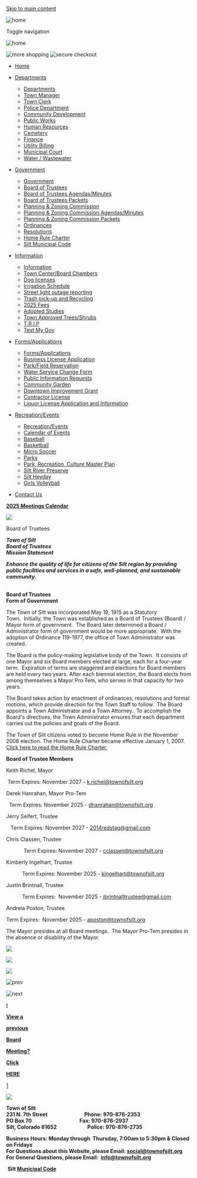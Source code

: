 [Skip to main content](https://www.townofsilt.org/board_of_trustees/)

![home](https://www.townofsilt.org/zirw/9292/i/u/2017580/i/menu/title.png)

Toggle navigation

![home](https://www.townofsilt.org/zirw/9292/i/u/2017580/i/menu/title.png)

![more shopping](https://www.townofsilt.org/i/t/ec/btn/c1-def/pshopmore.png) ![secure checkout](https://www.townofsilt.org/i/t/ec/btn/c1-def/pcheckout_secure.png)

- [Home](https://www.townofsilt.org/home)
- [Departments](https://www.townofsilt.org/departments)
  
  - [Departments](https://www.townofsilt.org/departments)
  - [Town Manager](https://www.townofsilt.org/town_manager)
  - [Town Clerk](https://www.townofsilt.org/town_clerk)
  - [Police Department](https://www.townofsilt.org/police_department)
  - [Community Development](https://www.townofsilt.org/community_development)
  - [Public Works](https://www.townofsilt.org/public_works)
  - [Human Resources](https://www.townofsilt.org/human_resources)
  - [Cemetery](https://www.townofsilt.org/cemetery)
  - [Finance](https://www.townofsilt.org/finance)
  - [Utility Billing](https://www.townofsilt.org/utility_billing)
  - [Municipal Court](https://www.townofsilt.org/municipal_court)
  - [Water / Wastewater](https://www.townofsilt.org/water___wastewater)
- [Government](https://www.townofsilt.org/government)
  
  - [Government](https://www.townofsilt.org/government)
  - [Board of Trustees](https://www.townofsilt.org/board_of_trustees)
  - [Board of Trustees Agendas/Minutes](https://www.townofsilt.org/board_of_trustees_agendas_minutes)
  - [Board of Trustees Packets](https://www.townofsilt.org/board_of_trustees_packets)
  - [Planning &amp; Zoning Commission](https://www.townofsilt.org/planning___zoning_commission_)
  - [Planning &amp; Zoning Commission Agendas/Minutes](https://www.townofsilt.org/planning___zoning_commission_agendas_minutes)
  - [Planning &amp; Zoning Commission Packets](https://www.townofsilt.org/planning___zoning_commission_packets)
  - [Ordinances](https://www.townofsilt.org/ordinances_)
  - [Resolutions](https://www.townofsilt.org/resolutions_)
  - [Home Rule Charter](https://www.townofsilt.org/home_rule_charter)
  - [Silt Municipal Code](https://www.townofsilt.org/silt_municipal_code)
- [Information](https://www.townofsilt.org/information)
  
  - [Information](https://www.townofsilt.org/information)
  - [Town Center/Board Chambers](https://www.townofsilt.org/town_center_board_chambers)
  - [Dog licenses](https://www.townofsilt.org/dog_licenses)
  - [Irrigation Schedule](https://www.townofsilt.org/irrigation_schedule)
  - [Street light outage reporting](https://www.townofsilt.org/street_light_outage_reporting)
  - [Trash pick-up and Recycling](https://www.townofsilt.org/trash_pick_up_and_recycling)
  - [2025 Fees](https://www.townofsilt.org/2025_fees)
  - [Adopted Studies](https://www.townofsilt.org/adopted_studies_)
  - [Town Approved Trees/Shrubs](https://www.townofsilt.org/town_approved_trees_shrubs)
  - [T.R.I.P](https://www.townofsilt.org/t_r_i_p)
  - [Text My Gov](https://www.townofsilt.org/text_my_gov)
- [Forms/Applications](https://www.townofsilt.org/forms_applications)
  
  - [Forms/Applications](https://www.townofsilt.org/forms_applications)
  - [Business License Application](https://www.townofsilt.org/business_license_application)
  - [Park/Field Reservation](https://www.townofsilt.org/park_field_reservation)
  - [Water Service Change Form](https://www.townofsilt.org/water_service_change_form_)
  - [Public Information Requests](https://www.townofsilt.org/public_information_requests)
  - [Community Garden](https://www.townofsilt.org/community_garden)
  - [Downtown Improvement Grant](https://www.townofsilt.org/downtown_improvement_grant)
  - [Contractor License](https://www.townofsilt.org/contractor_license)
  - [Liquor License Application and Information](https://www.townofsilt.org/liquor_license_application_and_information)
- [Recreation/Events](https://www.townofsilt.org/recreation_events)
  
  - [Recreation/Events](https://www.townofsilt.org/recreation_events)
  - [Calendar of Events](https://www.townofsilt.org/calendar_of_events)
  - [Baseball](https://www.townofsilt.org/baseball)
  - [Basketball](https://www.townofsilt.org/basketball)
  - [Micro Soccer](https://www.townofsilt.org/micro_soccer)
  - [Parks](https://www.townofsilt.org/parks)
  - [Park, Recreation, Culture Master Plan](https://www.townofsilt.org/park__recreation__culture_master_plan)
  - [Silt River Preserve](https://www.townofsilt.org/silt_river_preserve)
  - [Silt Heyday](https://www.townofsilt.org/silt_heyday)
  - [Girls Volleyball](https://www.townofsilt.org/girls_volleyball)
- [Contact Us](https://www.townofsilt.org/contact_us)

[**2025 Meetings Calendar**](https://townofsilt.org/i/u/2017580/f/Calendar2025_excluding_paydays.pdf)

![](https://www.townofsilt.org/zirw/h499b4/i/t/w/rnddot.gif)

Board of Trustees

***Town of Silt***  
***Board of Trustees***  
***Mission Statement***

***Enhance the quality of life for citizens of the Silt region by providing public facilities and services in a safe, well-planned, and sustainable community.***  
 

**Board of Trustees**  
**Form of Government**

The Town of Silt was incorporated May 19, 1915 as a Statutory Town.  Initially, the Town was established as a Board of Trustees (Board) / Mayor form of government.  The Board later determined a Board / Administrator form of government would be more appropriate.  With the adoption of Ordinance 119-1977, the office of Town Administrator was created.

The Board is the policy-making legislative body of the Town.  It consists of one Mayor and six Board members elected at large, each for a four-year term.  Expiration of terms are staggered and elections for Board members are held every two years. After each biennial election, the Board elects from among themselves a Mayor Pro Tem, who serves in that capacity for two years. 

The Board takes action by enactment of ordinances, resolutions and formal motions, which provide direction for the Town Staff to follow.  The Board appoints a Town Administrator and a Town Attorney.  To accomplish the Board's directives, the Town Administrator ensures that each department carries out the policies and goals of the Board.

The Town of Silt citizens voted to become Home Rule in the November 2006 election. The Home Rule Charter became effective January 1, 2007.  
[Click here to read the Home Rule Charter.](https://townofsilt.org/i/u/2017580/h/HOME_RULE_Charter_final_7-28-06__2_.pdf)

**Board of Trustee Members**                                                 

Keith Richel, Mayor    

 Term Expires: November 2027 - [k.richel@townofsilt.org](mailto:k.richel@townofsilt.org)

Derek Hanrahan, Mayor Pro-Tem  

  Term Expires: November 2025 - [dhanrahan@townofsilt.org](mailto:dhanrahan@townofsilt.org)

Jerry Seifert, Trustee

   Term Expires: November 2027 - [2014redstag@gmail.com](mailto:2014redstag@gmail.com)

Chris Classen, Trustee

            Term Expires: November 2027 - [cclassen@townofsilt.org](mailto:cclassen@townofsilt.org)

Kimberly Ingelhart, Trustee

           Term Expires: November 2025 - [kingelhart@townofsilt.org](mailto:kingelhart@townofsilt.org)

Justin Brintnall, Trustee

           Term Expires:  November 2025 - [jbrintnalltrustee@gmail.com](mailto:jbrintnalltrustee@gmail.com) 

Andreia Poston, Trustee

Term Expires:  November 2025 - [aposton@townofsilt.org](mailto:aposton@townofsilt.org) 

The Mayor presides at all Board meetings.  The Mayor Pro-Tem presides in the absence or disability of the Mayor.

![](https://www.townofsilt.org/i/t/div/dotsh.gif)

![](https://www.townofsilt.org/i/t/div/dotsv.gif)

![](https://www.townofsilt.org/i/t/div/dotsh.gif)

![prev](https://www.townofsilt.org/zirw/h499b4/i/t/w/rnddot.gif)

![next](https://www.townofsilt.org/zirw/h499b4/i/t/w/rnddot.gif)

[t](http:)

[**View a**](https://www.youtube.com/@TownOfSiltGovernment)

[**previous**](https://www.youtube.com/@TownOfSiltGovernment)

[**Board**](https://www.youtube.com/@TownOfSiltGovernment)

[**Meeting?**](https://www.youtube.com/@TownOfSiltGovernment)

[**Click**](https://www.youtube.com/@TownOfSiltGovernment)

[**HERE**](https://www.youtube.com/@TownOfSiltGovernment)

[1](https:void%280%29)

![](https://www.townofsilt.org/zirw/h499b4/i/t/w/rnddot.gif)

**Town of Silt**  
**231 N. 7th Street                              Phone: 970-876-2353**  
**PO Box 70                                       Fax: 970-876-2937**  
**Silt, Colorado 81652                         Police: 970-876-2735**

**Business Hours: Monday through  Thursday, 7:00am to 5:30pm &amp; Closed on Fridays**   
**For Questions about this Website, please Email: social@townofsilt.org**   
**For General Questions, please Email:  info@townofsilt.org**

 **Silt [Municipal Code](https://www.townofsilt.org/board_of_trustees/silt_municipal_code_quicklink)**